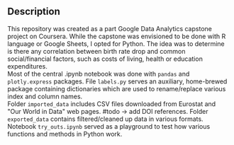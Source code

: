 ## Description
This repository was created as a part Google Data Analytics capstone project on Coursera. While the capstone was envisioned to be done with R language or Google Sheets, I opted for Python. The idea was to determine is there any correlation between birth rate drop and common social/financial factors, such as costs of living, health or education expenditures.<br>
Most of the central .ipynb notebook was done with `pandas` and `plotly.express` packages. File `labels.py` serves an auxiliary, home-brewed package containing dictionaries which are used to rename/replace various index and column names.<br>
Folder `imported_data` includes CSV files downloaded from Eurostat and "Our World in Data" web pages. #todo -> add DOI references.
Folder `exported_data` contains filtered/cleaned up data in various formats.
Notebook `try_outs.ipynb` served as a playground to test how various functions and methods in Python work.
